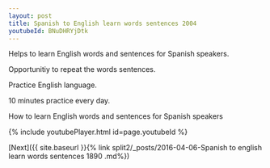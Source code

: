 ```yaml
---
layout: post
title: Spanish to English learn words sentences 2004 
youtubeId: BNuDHRYjDtk
---
```

 
 
Helps to learn English words and sentences for Spanish speakers.

Opportunitiy to repeat the words sentences. 

Practice English language. 
 
10 minutes practice every day. 
 
How to learn English words and sentences for Spanish speakers 
 
{% include youtubePlayer.html id=page.youtubeId %}
 
 
[Next]({{ site.baseurl }}{% link  split2/_posts/2016-04-06-Spanish to english learn words sentences 1890 .md%})
 
